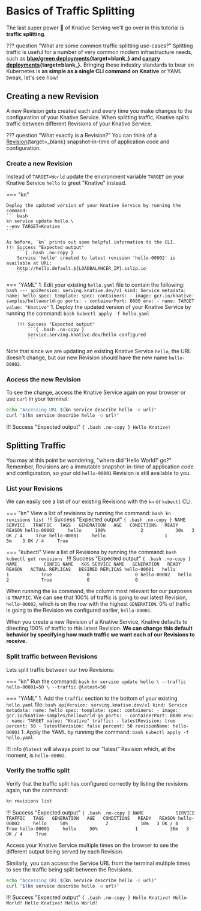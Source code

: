 # Basics of Traffic Splitting
The last super power :rocket: of Knative Serving we'll go over in this tutorial is **traffic splitting**.

??? question "What are some common traffic splitting use-cases?"
    Splitting traffic is useful for a number of very common modern infrastructure needs, such as
    **[blue/green deployments](https://martinfowler.com/bliki/BlueGreenDeployment.html){target=blank_}
    and
    [canary deployments](https://martinfowler.com/bliki/CanaryRelease.html){target=blank_}.**
    Bringing these industry standards to bear on Kubernetes is **as simple as a single CLI command on Knative** or YAML tweak, let's see how!


## Creating a new Revision

A new Revision gets created each and every time you make changes to the configuration of your Knative Service. When splitting traffic, Knative splits traffic between different Revisions of your Knative Service.

??? question "What exactly is a Revision?"
    You can think of a [Revision](../serving/README.md#serving-resources){target=_blank} snapshot-in-time of application code and configuration.

### Create a new Revision

Instead of `TARGET=World` update the environment variable `TARGET` on your Knative Service `hello` to greet "Knative" instead.

=== "kn"

    Deploy the updated version of your Knative Service by running the command:
    ``` bash
    kn service update hello \
    --env TARGET=Knative
    ```

    As before, `kn` prints out some helpful information to the CLI.
    !!! Success "Expected output"
        ```{ .bash .no-copy }
        Service 'hello' created to latest revision 'hello-00002' is available at URL:
        http://hello.default.${LOADBALANCER_IP}.sslip.io
        ```

=== "YAML"
    1. Edit your existing `hello.yaml` file to contain the following:
        ``` bash
        ---
        apiVersion: serving.knative.dev/v1
        kind: Service
        metadata:
          name: hello
        spec:
          template:
            spec:
              containers:
                - image: gcr.io/knative-samples/helloworld-go
                  ports:
                    - containerPort: 8080
                  env:
                    - name: TARGET
                      value: "Knative"
        ```
    1. Deploy the updated version of your Knative Service by running the command:
        ``` bash
        kubectl apply -f hello.yaml
        ```

        !!! Success "Expected output"
            ```{ .bash .no-copy }
            service.serving.knative.dev/hello configured
            ```


Note that since we are updating an existing Knative Service `hello`, the URL doesn't change, but our new Revision should have the new name `hello-00002`.

### Access the new Revision

To see the change, access the Knative Service again on your browser or use `curl` in your terminal:
```bash
echo "Accessing URL $(kn service describe hello -o url)"
curl "$(kn service describe hello -o url)"
```

!!! Success "Expected output"
    ```{ .bash .no-copy }
    Hello Knative!
    ```

## Splitting Traffic

You may at this point be wondering, "where did 'Hello World!' go?" Remember, Revisions are a immutable snapshot-in-time of application code and configuration, so your old `hello-00001` Revision is still available to you.

### List your Revisions

We can easily see a list of our existing Revisions with the `kn` or `kubectl` CLI.

=== "kn"
    View a list of revisions by running the command:
    ```bash
    kn revisions list
    ```
    !!! Success "Expected output"
        ```{ .bash .no-copy }
        NAME            SERVICE   TRAFFIC   TAGS   GENERATION   AGE   CONDITIONS   READY   REASON
        hello-00002     hello     100%             2            30s   3 OK / 4     True
        hello-00001     hello                      1            5m    3 OK / 4     True
        ```

=== "kubectl"
    View a list of Revisions by running the command:
    ```bash
    kubectl get revisions
    ```
    !!! Success "Expected output"
        ```{ .bash .no-copy }
        NAME          CONFIG NAME   K8S SERVICE NAME   GENERATION   READY   REASON   ACTUAL REPLICAS   DESIRED REPLICAS
        hello-00001   hello                            1            True             0                 0
        hello-00002   hello                            2            True             0                 0
        ```


When running the `kn` command, the column most relevant for our purposes is `TRAFFIC`. We can see that 100% of traffic is going to our latest Revision, `hello-00002`, which is on the row with the highest `GENERATION`.
0% of traffic is going to the Revision we configured earlier, `hello-00001`.

When you create a new Revision of a Knative Service, Knative defaults to directing 100% of traffic to this latest Revision. **We can change this default behavior by specifying how much traffic we want each of our Revisions to receive.**

### Split traffic between Revisions

Lets split traffic between our two Revisions:

=== "kn"
    Run the command:
    ```bash
    kn service update hello \
    --traffic hello-00001=50 \
    --traffic @latest=50
    ```

=== "YAML"
    1. Add the `traffic` section to the bottom of your existing `hello.yaml` file:
        ``` bash
        apiVersion: serving.knative.dev/v1
        kind: Service
        metadata:
          name: hello
        spec:
          template:
            spec:
              containers:
                - image: gcr.io/knative-samples/helloworld-go
                  ports:
                    - containerPort: 8080
                  env:
                    - name: TARGET
                      value: "Knative"
          traffic:
          - latestRevision: true
            percent: 50
          - latestRevision: false
            percent: 50
            revisionName: hello-00001
        ```
    1. Apply the YAML by running the command:
        ``` bash
        kubectl apply -f hello.yaml
        ```

!!! info
    `@latest` will always point to our "latest" Revision which, at the moment, is `hello-00002`.

### Verify the traffic split

Verify that the traffic split has configured correctly by listing the revisions again, run the command:
```bash
kn revisions list
```
!!! Success "Expected output"
    ```{ .bash .no-copy }
    NAME            SERVICE   TRAFFIC   TAGS   GENERATION   AGE   CONDITIONS   READY   REASON
    hello-00002     hello     50%              2            10m   3 OK / 4     True
    hello-00001     hello     50%              1            36m   3 OK / 4     True
    ```


Access your Knative Service multiple times on the browser to see the different output being served by each Revision.

Similarly, you can access the Service URL from the terminal multiple times to see the traffic being split between the Revisions.
```bash
echo "Accessing URL $(kn service describe hello -o url)"
curl "$(kn service describe hello -o url)"
```

!!! Success "Expected output"
    ```{ .bash .no-copy }
    Hello Knative!
    Hello World!
    Hello Knative!
    Hello World!
    ```
